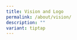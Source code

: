 ```yaml
---
title: Vision and Logo
permalink: /about/vision/
description: ""
variant: tiptap
---
```

<p></p><p></p>